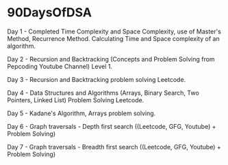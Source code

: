 # 90DaysOfDSA

Day 1 - Completed Time Complexity and Space Complexity, use of Master's Method, Recurrence Method. Calculating Time and Space complexity of an algorithm.

Day 2 - Recursion and Backtracking (Concepts and Problem Solving from Pepcoding Youtube Channel) Level 1.

Day 3 - Recursion and Backtracking problem solving Leetcode.

Day 4 - Data Structures and Algorithms (Arrays, Binary Search, Two Pointers, Linked List) Problem Solving Leetcode.

Day 5 - Kadane's Algorithm, Arrays problem solving.

Day 6 - Graph traversals - Depth first search ((Leetcode, GFG, Youtube) + Problem Solving)

Day 7 - Graph traversals - Breadth first search ((Leetcode, GFG, Youtube) + Problem Solving)



